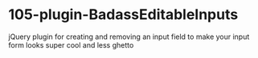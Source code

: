 # 105-plugin-BadassEditableInputs
jQuery plugin for creating and removing an input field to make your input form looks super cool and less ghetto 
